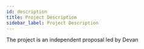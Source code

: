 ```yaml
---
id: description
title: Project Description
sidebar_label: Project Description
---
```


The project is an independent proposal led by Devan